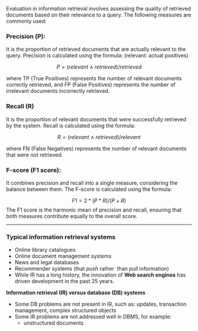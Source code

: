 Evaluation in information retrieval involves assessing the quality of retrieved documents based on their relevance to a query. The following measures are commonly used:

### Precision (P): 
It is the proportion of retrieved documents that are actually relevant to the query. Precision is calculated using the formula: (relevant: actual positives)

$$P = (relevant ∧ retrieved) / retrieved$$

where TP (True Positives) represents the number of relevant documents correctly retrieved, and FP (False Positives) represents the number of irrelevant documents incorrectly retrieved.

### Recall (R)
It is the proportion of relevant documents that were successfully retrieved by the system. Recall is calculated using the formula:

$$R = (relevant ∧ retrieved) / relevant$$

where FN (False Negatives) represents the number of relevant documents that were not retrieved.

### F-score (F1 score):
It combines precision and recall into a single measure, considering the balance between them. The F-score is calculated using the formula:

$$F1 = 2 * (P * R) / (P + R)
$$
The F1 score is the harmonic mean of precision and recall, ensuring that both measures contribute equally to the overall score.

---
### Typical information retrieval systems

-   Online library catalogues
-   Online document management systems
-   News and legal databases
-   Recommender systems (that _push_ rather  than _pull_ information)
-   While IR has a long history, the innovation of **Web search engines** has driven development in the past 25 years.

**Information retrieval (IR) versus database (DB) systems**

-   Some DB problems are not present in IR, such as: updates, transaction management, complex structured objects
-   Some IR problems are not addressed well in DBMS, for example:
    -   unstructured documents
